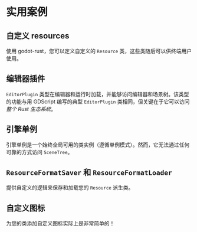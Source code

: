 <!--
  ~ Copyright (c) godot-rust; Bromeon and contributors.
  ~ This Source Code Form is subject to the terms of the Mozilla Public
  ~ License, v. 2.0. If a copy of the MPL was not distributed with this
  ~ file, You can obtain one at https://mozilla.org/MPL/2.0/.
-->

# 实用案例


## 自定义 resources

使用 godot-rust，您可以定义自定义的 `Resource` 类，这些类随后可以供终端用户使用。


## 编辑器插件

`EditorPlugin` 类型在编辑器和运行时加载，并能够访问编辑器和场景树。该类型的功能与用 GDScript 编写的典型 `EditorPlugin` 类相同，但关键在于它可以访问 _整个 Rust 生态系统_。


## 引擎单例

引擎单例是一个始终全局可用的类实例（遵循单例模式）。然而，它无法通过任何可靠的方式访问 `SceneTree`。


## `ResourceFormatSaver` 和 `ResourceFormatLoader`

提供自定义的逻辑来保存和加载您的 `Resource` 派生类。


## 自定义图标

为您的类添加自定义图标实际上是非常简单的！
